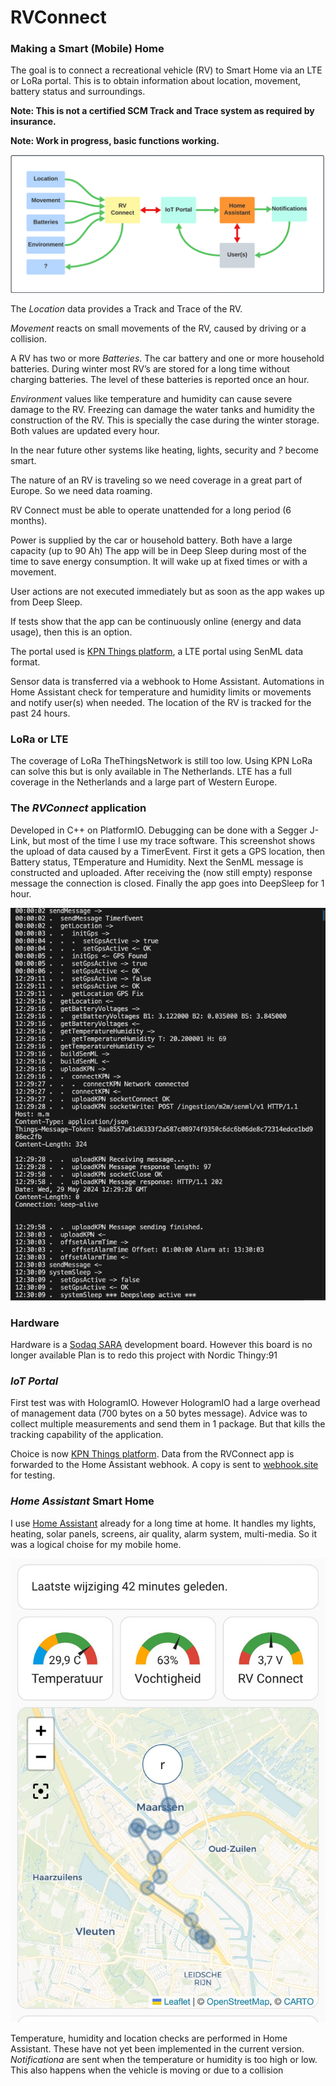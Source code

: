 # RVConnect

### Making a Smart (Mobile) Home

The goal is to connect a recreational vehicle (RV) to Smart Home via an LTE or LoRa portal.
This is to obtain information about location, movement, battery status and surroundings.

**Note: This is not a certified SCM Track and Trace system as required by insurance.**

**Note: Work in progress, basic functions working.**

![screenshot](docs/png/RVConnect%20map.png)

The *Location* data provides a Track and Trace of the RV. 

*Movement* reacts on small movements of the RV, caused by driving or a collision.

A RV has two or more *Batteries*. The car battery and one or more household batteries.
During winter most RV’s are stored for a long time without charging batteries. The level of these batteries is reported once an hour.

*Environment* values like temperature and humidity can cause severe damage to the RV. Freezing can damage the water tanks and humidity the construction of the RV. This is specially the case during the winter storage.
Both values are updated every hour. 

In the near future other systems like heating, lights, security and *?* become smart. 

The nature of an RV is traveling so we need coverage in a great part of Europe. So we need data roaming.

RV Connect must be able to operate unattended for a long period (6 months).

Power is supplied by the car or household battery. Both have a large capacity (up to 90 Ah)
The app will be in Deep Sleep during most of the time to save energy consumption.
It will wake up at fixed times or with a movement.

User actions are not executed immediately but as soon as the app wakes up from Deep Sleep.

If tests show that the app can be continuously online (energy and data usage), then this is an option.

The portal used is [KPN Things platform](https://docs.kpnthings.com/dm/), a LTE portal using SenML data format.

Sensor data is transferred via a webhook to Home Assistant.
Automations in Home Assistant check for temperature and humidity limits or movements and notify user(s) when needed.
The location of the RV is tracked for the past 24 hours.


### LoRa or LTE
The coverage of LoRa TheThingsNetwork is still too low. Using KPN LoRa can solve this but is only available in The Netherlands.
LTE has a full coverage in the Netherlands and a large part of Western Europe.

### The *RVConnect* application
Developed in C++ on PlatformIO.
Debugging can be done with a Segger J-Link, but most of the time I use my trace software.
This screenshot shows the upload of data caused by a TimerEvent.
First it gets a GPS location, then Battery status, TEmperature and Humidity.
Next the SenML message is constructed and uploaded.
After receiving the (now still empty) response message the connection is closed.
Finally the app goes into DeepSleep for 1 hour.

![screenshot](docs/png/trace.png)

### Hardware
Hardware is a [Sodaq SARA](https://support.sodaq.com/Boards/Sara_AFF/) development board. However this board is no longer available Plan is to redo this project with Nordic Thingy:91

### *IoT Portal*
First test was with HologramIO. However HologramIO had a large overhead of management data (700 bytes on a 50 bytes message). Advice was to collect multiple measurements and send them in 1 package. But that kills the tracking capability of the application.

Choice is now [KPN Things platform](https://docs.kpnthings.com/dm/).
Data from the RVConnect app is forwarded to the Home Assistant webhook.
A copy is sent to [webhook.site](https://webhook.site) for testing.

### *Home Assistant* Smart Home
I use [Home Assistant](https://www.home-assistant.io) already for a long time at home. It handles my lights, heating, solar panels, screens, air quality, alarm system, multi-media.
So it was a logical choise for my mobile home.

![screenshot](docs/png/HA.png)

Temperature, humidity and location checks are performed in Home Assistant. 
These have not yet been implemented in the current version.
*Notificationa* are sent when the temperature or humidity is too high or low.
This also happens when the vehicle is moving or due to a collision


